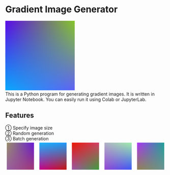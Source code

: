 # Gradient Image Generator
![image.png](image.png)  
This is a Python program for generating gradient images. It is written in Jupyter Notebook. You can easily run it using Colab or JupyterLab.  
## Features
① Specify image size  
② Random generation  
③ Batch generation  
![image_list.png](image_list.png)
